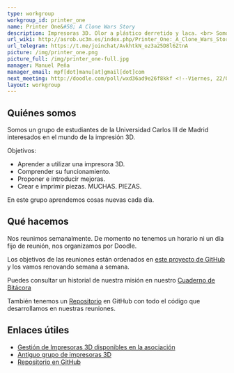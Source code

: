 ```yaml
---
type: workgroup
workgroup_id: printer_one
name: Printer One&#58; A Clone Wars Story
description: Impresoras 3D. Olor a plástico derretido y laca. <br> Somos un grupo de estudiantes de la Universidad Carlos III de Madrid interesados en el mundo de la impresión 3D.
url_wiki: http://asrob.uc3m.es/index.php/Printer_One:_A_Clone_Wars_Story
url_telegram: https://t.me/joinchat/AvkhtkN_oz3a25D8l6ZtnA
picture: /img/printer_one.png
picture_full: /img/printer_one-full.jpg
manager: Manuel Peña
manager_email: mpf[dot]manu[at]gmail[dot]com
next_meeting: http://doodle.com/poll/wxd36ad9e26f8kkf <!--Viernes, 22/09/2017 de 19:00 a 21:00 en 1.0.B06-->
layout: workgroup
---
```


## Quiénes somos

Somos un grupo de estudiantes de la Universidad Carlos III de Madrid interesados en el mundo de la impresión 3D.

Objetivos:

 * Aprender a utilizar una impresora 3D.
 * Comprender su funcionamiento.
 * Proponer e introducir mejoras.
 * Crear e imprimir piezas. MUCHAS. PIEZAS.

En este grupo aprendemos cosas nuevas cada día.

## Qué hacemos

Nos reunimos semanalmente. De momento no tenemos un horario ni un día fijo de reunión, nos organizamos por Doodle.

Los objetivos de las reuniones están ordenados en [este proyecto de GitHub](https://github.com/asrob-uc3m/impresoras-asrob/projects/1) y los vamos renovando semana a semana.

Puedes consultar un historial de nuestra misión en nuestro [Cuaderno de Bitácora](http://asrob.uc3m.es/index.php/Printer_One:_A_Clone_Wars_Story:_Cuaderno_de_Bitacora)

También tenemos un [Repositorio](https://github.com/asrob-uc3m/impresoras-asrob) en GitHub con todo el código que desarrollamos en nuestras reuniones.

## Enlaces útiles
 * [Gestión de Impresoras 3D disponibles en la asociación](http://asrob.uc3m.es/printers/)
 * [Antiguo grupo de impresoras 3D](http://asrob.uc3m.es/index.php/Impresora-3D_Open_Source)
 * [Repositorio en GitHub](https://github.com/asrob-uc3m/impresoras-asrob)
